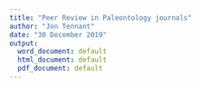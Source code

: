 ```yaml
---
title: "Peer Review in Paleontology journals"
author: "Jon Tennant"
date: "30 December 2019"
output:
  word_document: default
  html_document: default
  pdf_document: default
---
```





